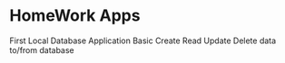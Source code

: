 # HomeWork Apps
First Local Database Application
Basic Create Read Update Delete data to/from database
